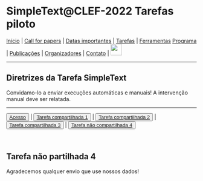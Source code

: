 # SimpleText@CLEF-2022 Tarefas piloto

[Início](./) | [Call for papers](./CFP) | [Datas importantes](./dates) | [Tarefas](./tarefas) | [Ferramentas](./ferramentas)
[Programa](./programa) | [Publicações](./publications) | [Organizadores](./organizadores) | [Contato](./contato) | [<img src="https://github.com/simpletext-madics/2021/blob/main/clef/FR.png?raw=true" width="30">](../fr/task3)


---

## Diretrizes da Tarefa SimpleText

Convidamo-lo a enviar execuções automáticas e manuais! A intervenção manual deve ser relatada.

---

<button>[Acesso](./tasks)</button> | <button>[Tarefa compartilhada 1](./task1)</button> | <button>[Tarefa compartilhada 2](./task2)</button> | <button>[Tarefa compartilhada 3](./task3)</button> | <button>[Tarefa não compartilhada 4](./task4)</button>

<br>

## Tarefa não partilhada 4

Agradecemos qualquer envio que use nossos dados!
